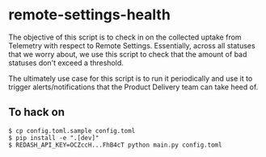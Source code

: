 # remote-settings-health

The objective of this script is to check in on the collected uptake from Telemetry
with respect to Remote Settings. Essentially, across all statuses that we worry
about, we use this script to check that the amount of bad statuses don't exceed
a threshold.

The ultimately use case for this script is to run it periodically and use it to
trigger alerts/notifications that the Product Delivery team can take heed of.

## To hack on

```
$ cp config.toml.sample config.toml
$ pip install -e ".[dev]"
$ REDASH_API_KEY=OCZccH...FhB4cT python main.py config.toml
```
